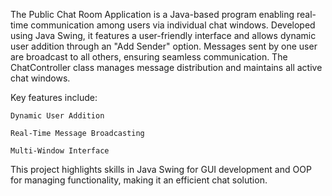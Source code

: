 The Public Chat Room Application is a Java-based program enabling real-time communication among users via individual chat windows. Developed using Java Swing, it features a user-friendly interface and allows dynamic user addition through an "Add Sender" option. Messages sent by one user are broadcast to all others, ensuring seamless communication. The ChatController class manages message distribution and maintains all active chat windows.

Key features include:

    Dynamic User Addition
    
    Real-Time Message Broadcasting
    
    Multi-Window Interface
    
    
This project highlights skills in Java Swing for GUI development and OOP for managing functionality, making it an efficient chat solution.
